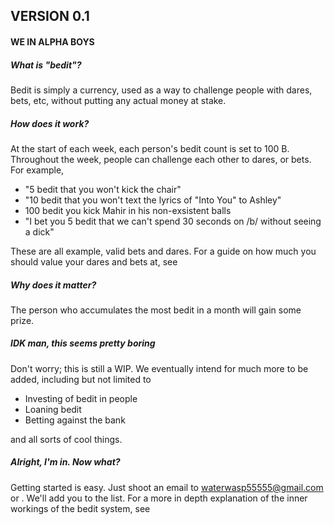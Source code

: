 ## VERSION 0.1
#### WE IN ALPHA BOYS

##### What is "bedit"?

Bedit is simply a currency, used as a way to challenge people with dares, bets, etc, without putting any actual money at stake.

##### How does it work?

At the start of each week, each person's bedit count is set to 100 B. Throughout the week, people can challenge each other to dares, or bets. For example,
* "5 bedit that you won't kick the chair"
* "10 bedit that you won't text the lyrics of "Into You" to Ashley"
* 100 bedit you kick Mahir in his non-exsistent balls
* "I bet you 5 bedit that we can't spend 30 seconds on /b/ without seeing a dick"

These are all example, valid bets and dares. For a guide on how much you should value your dares and bets at, see <IDEK FIGURE SOMETHING OUT>

##### Why does it matter?

The person who accumulates the most bedit in a month will gain some prize.

##### IDK man, this seems pretty boring

Don't worry; this is still a WIP. We eventually intend for much more to be added, including but not limited to
* Investing of bedit in people
* Loaning bedit
* Betting against the bank

and all sorts of cool things.

##### Alright, I'm in. Now what?

Getting started is easy. Just shoot an email to waterwasp55555@gmail.com or <insert other bank people here>. We'll add you to the list. For a more in depth explanation of the inner workings of the bedit system, see <insert link to rael inde depth bedit explanation here>
